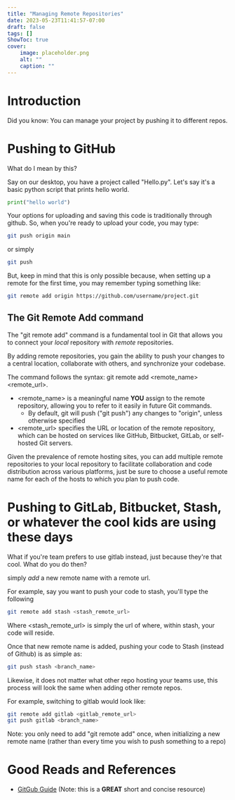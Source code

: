 ```yaml
---
title: "Managing Remote Repositories"
date: 2023-05-23T11:41:57-07:00
draft: false
tags: []
ShowToc: true
cover:
    image: placeholder.png
    alt: ""
    caption: ""
---
```


# Introduction

Did you know: You can manage your project by pushing it to different repos.

# Pushing to GitHub

What do I mean by this?

Say on our desktop, you have a project called "Hello.py". Let's say it's a basic python script that prints hello world.

```python
print("hello world")
```

Your options for uploading and saving this code is traditionally through github. So, when you're ready to upload your code, you may type:

```sh
git push origin main
```

or simply 

```sh
git push
```

But, keep in mind that this is only possible because, when setting up a remote for the first time, you may remember typing something like:
```sh
git remote add origin https://github.com/username/project.git
```

## The Git Remote Add command

The "git remote add" command is a fundamental tool in Git that allows you to connect your *local* repository with *remote* repositories.

By adding remote repositories, you gain the ability to push your changes to a central location, collaborate with others, and synchronize your codebase.

The command follows the syntax: git remote add <remote_name> <remote_url>.
- <remote_name> is a meaningful name **YOU** assign to the remote repository, allowing you to refer to it easily in future Git commands.
    - By default, git will push ("git push") any changes to "origin", unless otherwise specified
- <remote_url> specifies the URL or location of the remote repository, which can be hosted on services like GitHub, Bitbucket, GitLab, or self-hosted Git servers.

Given the prevalence of remote hosting sites, you can add multiple remote repositories to your local repository to facilitate collaboration and code distribution across various platforms, just be sure to choose a useful remote name for each of the hosts to which you plan to push code.

# Pushing to GitLab, Bitbucket, Stash, or whatever the cool kids are using these days

What if you're team prefers to use gitlab instead, just because they're that cool. What do you do then?

simply *add* a new remote name with a remote url.

For example, say you want to push your code to stash, you'll type the following

```sh
git remote add stash <stash_remote_url>
```

Where <stash_remote_url> is simply the url of where, within stash, your code will reside.

Once that new remote name is added, pushing your code to Stash (instead of Github) is as simple as:

```sh
git push stash <branch_name>
```

Likewise, it does not matter what other repo hosting your teams use, this process will look the same when adding other remote repos.

For example, switching to gitlab would look like:

```sh
git remote add gitlab <gitlab_remote_url>
git push gitlab <branch_name>
```

Note: you only need to add "git remote add" once, when initializing a new remote name (rather than every time you wish to push something to a repo)

# Good Reads and References
- [GitGub Guide](https://docs.github.com/en/get-started/getting-started-with-git/managing-remote-repositories) (Note: this is a **GREAT** short and concise resource)